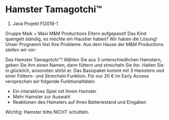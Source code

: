 # Hamster Tamagotchi™
1. Java Projekt FI2018-1

Gruppe Maik + Maxi M&M Productions
Eltern aufgepasst! Das Kind quengelt ständig, es möchte ein Haustier haben? Wir haben die Lösung!
Unser Programm löst Ihre Probleme. Aus dem Hause der M&M Productions stellen wir vor:

Das Hamster Tamagotchi™!
Wählen Sie aus 3 unterschiedlichen Hamstern, geben Sie ihm einen Namen, dann füttern und streicheln Sie ihn. Halten Sie in glücklich, ansonsten stirbt er.
Das Basispaket kommt mit 3 Hamstern und einer Füttern- und Streicheln Funktion.
Für nur 20 € im Early Access versprechen wir folgende Funktionalitäten:

- Ein interaktives Spiel mit Ihrem Hamster
- Mehr Hamster zur Auswahl
- Reaktionen des Hamsters auf Ihren Batteriestand und Eingaben

Wichtig: Hamster bitte NICHT schütteln.
